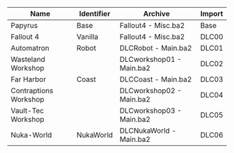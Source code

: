 
Name                  | Identifier | Archive                  | Import
----------------------|------------|--------------------------|--------
Papyrus               | Base       | Fallout4 - Misc.ba2      | Base
Fallout 4             | Vanilla    | Fallout4 - Misc.ba2      | DLC00
Automatron            | Robot      | DLCRobot - Main.ba2      | DLC01
Wasteland Workshop    |            | DLCworkshop01 - Main.ba2 | DLC02
Far Harbor            | Coast      | DLCCoast - Main.ba2      | DLC03
Contraptions Workshop |            | DLCworkshop02 - Main.ba2 | DLC04
Vault-Tec Workshop    |            | DLCworkshop03 - Main.ba2 | DLC05
Nuka-World            | NukaWorld  | DLCNukaWorld - Main.ba2  | DLC06
